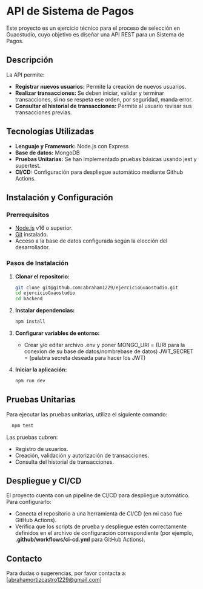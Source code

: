 # API de Sistema de Pagos

Este proyecto es un ejercicio técnico para el proceso de selección en Guaostudio, cuyo objetivo es diseñar una API REST para un Sistema de Pagos.

## Descripción

La API permite:

- **Registrar nuevos usuarios:** Permite la creación de nuevos usuarios.
- **Realizar transacciones:** Se deben iniciar, validar y terminar transacciones, si no se respeta ese orden, por seguridad, manda error.
- **Consultar el historial de transacciones:** Permite al usuario revisar sus transacciones previas.

## Tecnologías Utilizadas

- **Lenguaje y Framework:** Node.js con Express
- **Base de datos:** MongoDB
- **Pruebas Unitarias:** Se han implementado pruebas básicas usando jest y supertest.
- **CI/CD:** Configuración para despliegue automático mediante Github Actions.

## Instalación y Configuración

### Prerrequisitos

- [Node.js](https://nodejs.org/) v16 o superior.
- [Git](https://git-scm.com/) instalado.
- Acceso a la base de datos configurada según la elección del desarrollador.

### Pasos de Instalación

1. **Clonar el repositorio:**
   ```bash
   git clone git@github.com:abraham1229/ejercicioGuaostudio.git
   cd ejercicioGuaostudio
   cd backend
    ```
2. **Instalar dependencias:**
   ```bash
   npm install
   ```

3. **Configurar variables de entorno:**

   - Crear y/o editar archivo .env y poner
     MONGO_URI = (URI para la conexion de su base de datos/nombrebase de datos)
     JWT_SECRET = (palabra secreta deseada para hacer los JWT)


4. **Iniciar la aplicación:**

   ```bash
   npm run dev
   ```
   
## Pruebas Unitarias

Para ejecutar las pruebas unitarias, utiliza el siguiente comando:
  ```bash
    npm test
  ```
Las pruebas cubren:
- Registro de usuarios.
- Creación, validación y autorización de transacciones.
- Consulta del historial de transacciones.

## Despliegue y CI/CD

El proyecto cuenta con un pipeline de CI/CD para despliegue automático. Para configurarlo:

- Conecta el repositorio a una herramienta de CI/CD (en mi caso fue GitHub Actions).
- Verifica que los scripts de prueba y despliegue estén correctamente definidos en el archivo de configuración correspondiente (por ejemplo, **.github/workflows/ci-cd.yml** para GitHub Actions).


## Contacto

Para dudas o sugerencias, por favor contacta a: [abrahamortizcastro1229@gmail.com]
